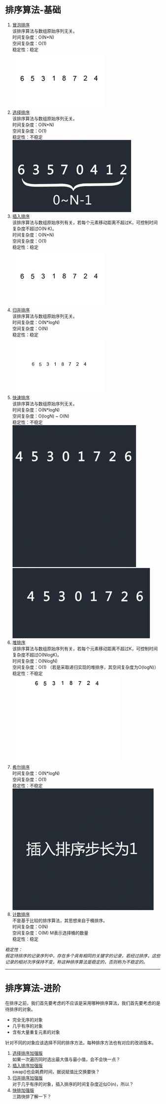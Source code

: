 # 排序算法-基础 

1. [冒泡排序](https://github.com/Jianfu-She/LeetCode/blob/master/sort/BubbleSort.java) <br/>
  该排序算法与数组原始序列无关。<br/>
  时间复杂度：O(N*N) <br/>
  空间复杂度：O(1) <br/>
  稳定性：稳定 <br/>
  ![图示](https://github.com/Jianfu-She/LeetCode/blob/master/sort/pic/BubbleSort.gif) <br/>
2. [选择排序](https://github.com/Jianfu-She/LeetCode/tree/master/sort/SelectionSort.java) <br/>
  该排序算法与数组原始序列无关。<br/>
  时间复杂度：O(N*N) <br/>
  空间复杂度：O(1) <br/>
  稳定性：不稳定 <br/>
  ![图示](https://github.com/Jianfu-She/LeetCode/blob/master/sort/pic/SelectionSort.gif) <br/>
3. [插入排序](https://github.com/Jianfu-She/LeetCode/tree/master/sort/InsertionSort.java) <br/>
  该排序算法与数组原始序列有关，若每个元素移动距离不超过K，可控制时间复杂度不超过O(N·K)。<br/>
  时间复杂度：O(N*N) <br/>
  空间复杂度：O(1) <br/>
  稳定性：稳定 <br/>
  ![图示](https://github.com/Jianfu-She/LeetCode/blob/master/sort/pic/InsertionSort.gif) <br/>
4. [归并排序](https://github.com/Jianfu-She/LeetCode/tree/master/sort/MergeSort.java) <br/>
  该排序算法与数组原始序列无关。<br/>
  时间复杂度：O(N*logN) <br/>
  空间复杂度：O(N) <br/>
  稳定性：稳定 <br/>
  ![图示](https://github.com/Jianfu-She/LeetCode/blob/master/sort/pic/MergeSort.gif) <br/>
5. [快速排序](https://github.com/Jianfu-She/LeetCode/tree/master/sort/QuickSort.java) <br/>
  该排序算法与数组原始序列无关。<br/>
  时间复杂度：O(N*logN) <br/>
  空间复杂度：O(logN) ~ O(N) <br/>
  稳定性：不稳定 <br/>
  ![图示1](https://github.com/Jianfu-She/LeetCode/blob/master/sort/pic/QuickSort1.gif) <br/>
  ![图示2](https://github.com/Jianfu-She/LeetCode/blob/master/sort/pic/QuickSort2.gif) <br/>
6. [堆排序](https://github.com/Jianfu-She/LeetCode/tree/master/sort/HeapSort.java) <br/>
  该排序算法与数组原始序列有关，若每个元素移动距离不超过K，可控制时间复杂度不超过O(NlogK)。<br/>
  时间复杂度：O(NlogN) <br/>
  空间复杂度：O(1) （若是采取递归实现的堆排序，其空间复杂度为O(logN)）<br/>
  稳定性：不稳定 <br/>
  ![图示](https://github.com/Jianfu-She/LeetCode/blob/master/sort/pic/HeapSort.gif) <br/>
7. [希尔排序](https://github.com/Jianfu-She/LeetCode/tree/master/sort/ShellSort.java) <br/>
  时间复杂度：O(N*logN) <br/>
  空间复杂度：O(1) <br/>
  稳定性：不稳定 <br/>
  ![图示](https://github.com/Jianfu-She/LeetCode/blob/master/sort/pic/ShellSort.gif) <br/>
8. [计数排序](https://github.com/Jianfu-She/LeetCode/tree/master/sort/CountSort.java) <br/>
  不是基于比较的排序算法，其思想来自于桶排序。 <br/>
  时间复杂度：O(N) <br/>
  空间复杂度：O(M) M表示选择桶的数量 <br/>
  稳定性：稳定 <br/>

*稳定性：*<br/>
*假定待排序的记录序列中，存在多个具有相同的关键字的记录，若经过排序，这些记录的相对次序保持不变，称这种排序算法是稳定的，否则称为不稳定的。* <br/>

- - -

# 排序算法-进阶

在排序之前，我们首先要考虑的不应该是采用哪种排序算法，我们首先要考虑的是待排序的对象。<br/>
- 完全无序的对象 <br/>
- 几乎有序的对象 <br/>
- 含有大量重复元素的对象 <br/>

针对不同的对象应该选择不同的排序方法，每种排序方法也有对应的改进版本。 <br/>

1. [选择排序加强版](https://github.com/Jianfu-She/LeetCode/tree/master/sort/SelectionSortPlus.java) <br/>
  如果一次遍历同时选出最大值与最小值，会不会快一点？ <br/>
2. [插入排序加强版](https://github.com/Jianfu-She/LeetCode/tree/master/sort/InsertionSortPlus.java) <br/>
  swap()也会耗费时间，据说赋值比交换要快？ <br/>
3. [归并排序加强版](https://github.com/Jianfu-She/LeetCode/tree/master/sort/MergeSortPlus.java) <br/>
  对于几乎有序的对象，插入排序的时间复杂度近似O(n)，所以？
4. [快排加强版](https://github.com/Jianfu-She/LeetCode/tree/master/sort/QuickSortPlus.java) <br/>
  三路快排了解一下？ <br/>

